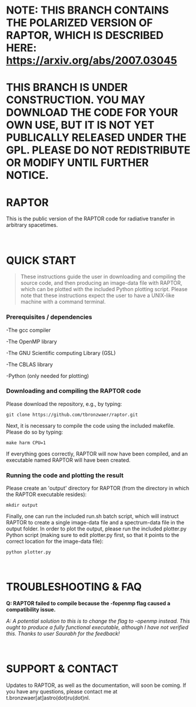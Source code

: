 # NOTE: THIS BRANCH CONTAINS THE POLARIZED VERSION OF RAPTOR, WHICH IS DESCRIBED HERE: https://arxiv.org/abs/2007.03045
# THIS BRANCH IS UNDER CONSTRUCTION. YOU MAY DOWNLOAD THE CODE FOR YOUR OWN USE, BUT IT IS NOT YET PUBLICALLY RELEASED UNDER THE GPL. PLEASE DO NOT REDISTRIBUTE OR MODIFY UNTIL FURTHER NOTICE.

# RAPTOR

This is the public version of the RAPTOR code for radiative transfer in arbitrary spacetimes. 

<br />

# QUICK START

> These instructions guide the user in downloading and compiling the source code, and then producing an image-data file with RAPTOR, which can be plotted with the included Python plotting script.
Please note that these instructions expect the user to have a UNIX-like machine with a command terminal.

### Prerequisites / dependencies
-The gcc compiler 

-The OpenMP library

-The GNU Scientific computing Library (GSL)

-The CBLAS library

-Python (only needed for plotting)

### Downloading and compiling the RAPTOR code

Please download the repository, e.g., by typing:
```
git clone https://github.com/tbronzwaer/raptor.git
```
Next, it is necessary to compile the code using the included makefile. Please do so by typing:
```
make harm CPU=1
```
If everything goes correctly, RAPTOR will now have been compiled, and an executable named RAPTOR will have been created. 

### Running the code and plotting the result

Please create an 'output' directory for RAPTOR (from the directory in which the RAPTOR executable resides):
```
mkdir output
```
Finally, one can run the included run.sh batch script, which will instruct RAPTOR to create a single image-data file and a spectrum-data file in the output folder. In order to plot the output, please run the included plotter.py Python script (making sure to edit plotter.py first, so that it points to the correct location for the image-data file):
```
python plotter.py
```

<br />

# TROUBLESHOOTING & FAQ

**Q: RAPTOR failed to compile because the -fopenmp flag caused a compatibility issue.**

*A: A potential solution to this is to change the flag to -openmp instead. This ought to produce a fully functional executable, although I have not verified this. Thanks to user Saurabh for the feedback!*

<br />

# SUPPORT & CONTACT

Updates to RAPTOR, as well as the documentation, will soon be coming. If you have any questions, please contact me at t.bronzwaer[at]astro(dot)ru(dot)nl.
